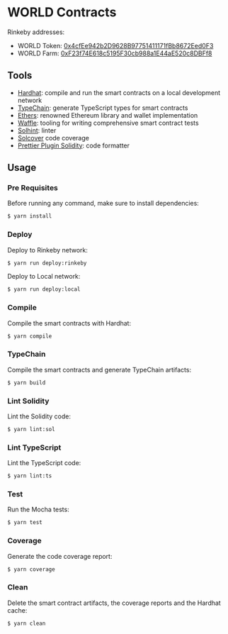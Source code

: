 # WORLD Contracts

Rinkeby addresses:
- WORLD Token: [0x4cfEe942b2D9628B97751411171fBb8672Eed0F3](https://rinkeby.etherscan.io/address/0x4cfEe942b2D9628B97751411171fBb8672Eed0F3)
- WORLD Farm: [0xF23f74E618c5195F30cb988a1E44aE520c8DBFf8](https://rinkeby.etherscan.io/address/0xF23f74E618c5195F30cb988a1E44aE520c8DBFf8)


## Tools

- [Hardhat](https://github.com/nomiclabs/hardhat): compile and run the smart contracts on a local development network
- [TypeChain](https://github.com/ethereum-ts/TypeChain): generate TypeScript types for smart contracts
- [Ethers](https://github.com/ethers-io/ethers.js/): renowned Ethereum library and wallet implementation
- [Waffle](https://github.com/EthWorks/Waffle): tooling for writing comprehensive smart contract tests
- [Solhint](https://github.com/protofire/solhint): linter
- [Solcover](https://github.com/sc-forks/solidity-coverage) code coverage
- [Prettier Plugin Solidity](https://github.com/prettier-solidity/prettier-plugin-solidity): code formatter

## Usage

### Pre Requisites

Before running any command, make sure to install dependencies:

```sh
$ yarn install
```

### Deploy

Deploy to Rinkeby network:

```sh
$ yarn run deploy:rinkeby
```

Deploy to Local network:

```sh
$ yarn run deploy:local
```


### Compile

Compile the smart contracts with Hardhat:

```sh
$ yarn compile
```

### TypeChain

Compile the smart contracts and generate TypeChain artifacts:

```sh
$ yarn build
```

### Lint Solidity

Lint the Solidity code:

```sh
$ yarn lint:sol
```

### Lint TypeScript

Lint the TypeScript code:

```sh
$ yarn lint:ts
```

### Test

Run the Mocha tests:

```sh
$ yarn test
```

### Coverage

Generate the code coverage report:

```sh
$ yarn coverage
```

### Clean

Delete the smart contract artifacts, the coverage reports and the Hardhat cache:

```sh
$ yarn clean
```
